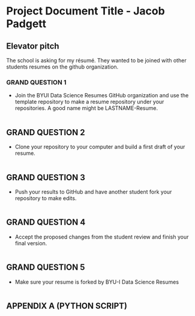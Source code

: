 # Project Document Title - Jacob Padgett

## Elevator pitch

The school is asking for my résumé. They wanted to be joined with other students resumes on the github organization.

### GRAND QUESTION 1

- Join the BYUI Data Science Resumes GitHub organization and use the template repository to make a resume repository under your repositories. A good name might be LASTNAME-Resume.

![]()

## GRAND QUESTION 2

- Clone your repository to your computer and build a first draft of your resume.

![]()

## GRAND QUESTION 3

- Push your results to GitHub and have another student fork your repository to make edits.

![]()

## GRAND QUESTION 4

- Accept the proposed changes from the student review and finish your final version.

![]()

## GRAND QUESTION 5

- Make sure your resume is forked by BYU-I Data Science Resumes

![]()

## APPENDIX A (PYTHON SCRIPT)
